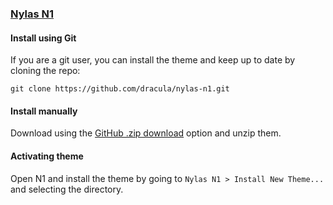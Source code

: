 ### [Nylas N1](https://nylas.com/nylas-mail/)

#### Install using Git

If you are a git user, you can install the theme and keep up to date by cloning the repo:

    git clone https://github.com/dracula/nylas-n1.git

#### Install manually

Download using the [GitHub .zip download](https://github.com/dracula/nylas-n1/archive/master.zip) option and unzip them.

#### Activating theme

Open N1 and install the theme by going to `Nylas N1 > Install New Theme...` and selecting the directory.
